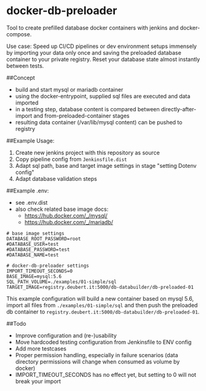 # docker-db-preloader

Tool to create prefilled database docker containers with jenkins and docker-compose.

Use case: Speed up CI/CD pipelines or dev environment setups immensely by importing your data only once and saving the preloaded database container to your private registry. Reset your database state almost instantly between tests.

##Concept
- build and start mysql or mariadb container
- using the docker-entrypoint, supplied sql files are executed and data imported
- in a testing step, database content is compared between directly-after-import and from-preloaded-container stages
- resulting data container (/var/lib/mysql content) can be pushed to registry

##Example Usage:
1) Create new jenkins project with this repository as source
2) Copy pipeline config from ``Jenkinsfile.dist``
3) Adapt sql path, base and target image settings in stage "setting Dotenv config"
4) Adapt database validation steps

##Example .env:
- see .env.dist
- also check related base image docs:
    - https://hub.docker.com/_/mysql/
    - https://hub.docker.com/_/mariadb/
```
# base image settings
DATABASE_ROOT_PASSWORD=root
#DATABASE_USER=test
#DATABASE_PASSWORD=test
#DATABASE_NAME=test

# docker-db-preloader settings
IMPORT_TIMEOUT_SECONDS=0
BASE_IMAGE=mysql:5.6
SQL_PATH_VOLUME=./examples/01-simple/sql
TARGET_IMAGE=registry.deubert.it:5000/db-databuilder/db-preloaded-01
```

This example configuration will build a new container based on mysql 5.6, import all files from `./examples/01-simple/sql` and then push the preloaded db container to `registry.deubert.it:5000/db-databuilder/db-preloaded-01`.  

##Todo
- Improve configuration and (re-)usability
- Move hardcoded testing configuration from Jenkinsfile to ENV config
- Add more testcases
- Proper permission handling, especially in failure scenarios (data directory permissions will change when consumed as volume by docker)
- IMPORT_TIMEOUT_SECONDS has no effect yet, but setting to 0 will not break your import

